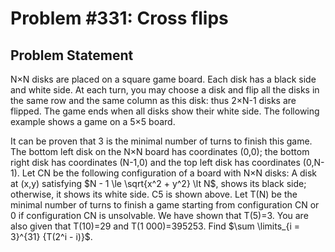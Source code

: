 # Problem #331: Cross flips 

## Problem Statement 

N×N disks are placed on a square game board. Each disk has a black side and white side.
At each turn, you may choose a disk and flip all the disks in the same row and the same column as this disk: thus 2×N-1 disks are flipped. The game ends when all disks show their white side. The following example shows a game on a 5×5 board.

It can be proven that 3 is the minimal number of turns to finish this game.
The bottom left disk on the N×N board has coordinates (0,0);
the bottom right disk has coordinates (N-1,0) and the top left disk has coordinates (0,N-1). 
Let CN be the following configuration of a board with N×N disks:
A disk at (x,y) satisfying $N - 1 \le \sqrt{x^2 + y^2} \lt N$, shows its black side; otherwise, it shows its white side. C5 is shown above.
Let T(N) be the minimal number of turns to finish a game starting from configuration CN or 0 if configuration CN is unsolvable.
We have shown that T(5)=3. You are also given that T(10)=29 and T(1 000)=395253.
Find $\sum \limits_{i = 3}^{31} {T(2^i - i)}$.
